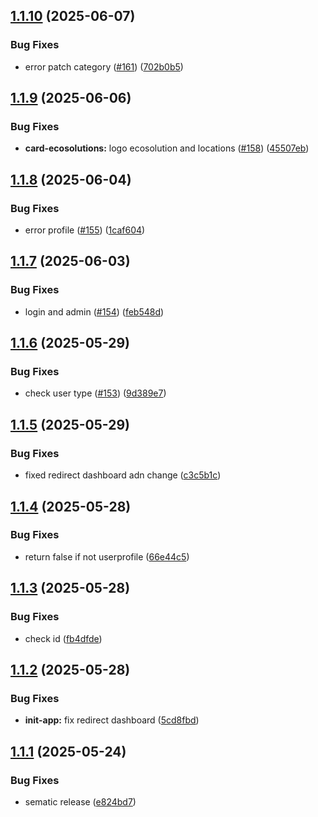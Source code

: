 ## [1.1.10](https://github.com/goekoproject/frontend/compare/v1.1.9...v1.1.10) (2025-06-07)


### Bug Fixes

* error patch category ([#161](https://github.com/goekoproject/frontend/issues/161)) ([702b0b5](https://github.com/goekoproject/frontend/commit/702b0b57b74349babbd009a3774343dfe508f303))

## [1.1.9](https://github.com/goekoproject/frontend/compare/v1.1.8...v1.1.9) (2025-06-06)


### Bug Fixes

* **card-ecosolutions:** logo ecosolution and locations ([#158](https://github.com/goekoproject/frontend/issues/158)) ([45507eb](https://github.com/goekoproject/frontend/commit/45507ebdd4aefd64a8892cdf95fdaa0b00c0a8ea))

## [1.1.8](https://github.com/goekoproject/frontend/compare/v1.1.7...v1.1.8) (2025-06-04)


### Bug Fixes

* error profile ([#155](https://github.com/goekoproject/frontend/issues/155)) ([1caf604](https://github.com/goekoproject/frontend/commit/1caf604521fd28c56964ad2238b96bec53023a48))

## [1.1.7](https://github.com/goekoproject/frontend/compare/v1.1.6...v1.1.7) (2025-06-03)


### Bug Fixes

* login and admin ([#154](https://github.com/goekoproject/frontend/issues/154)) ([feb548d](https://github.com/goekoproject/frontend/commit/feb548d6517df9f1a7ac29c3d4f188580bf27cc9))

## [1.1.6](https://github.com/goekoproject/frontend/compare/v1.1.5...v1.1.6) (2025-05-29)


### Bug Fixes

* check user type ([#153](https://github.com/goekoproject/frontend/issues/153)) ([9d389e7](https://github.com/goekoproject/frontend/commit/9d389e75f220c36b59213c3a6192d64807ddca68))

## [1.1.5](https://github.com/goekoproject/frontend/compare/v1.1.4...v1.1.5) (2025-05-29)


### Bug Fixes

* fixed redirect dashboard adn change ([c3c5b1c](https://github.com/goekoproject/frontend/commit/c3c5b1ccdfdcd9957326e59258ead2aae5084abe))

## [1.1.4](https://github.com/goekoproject/frontend/compare/v1.1.3...v1.1.4) (2025-05-28)


### Bug Fixes

* return false if not userprofile ([66e44c5](https://github.com/goekoproject/frontend/commit/66e44c56a8e692f2928c198c7c3dd39f6dc35453))

## [1.1.3](https://github.com/goekoproject/frontend/compare/v1.1.2...v1.1.3) (2025-05-28)


### Bug Fixes

* check id ([fb4dfde](https://github.com/goekoproject/frontend/commit/fb4dfde70356cdabb113b2dbb440cb1f9ce5c76a))

## [1.1.2](https://github.com/goekoproject/frontend/compare/v1.1.1...v1.1.2) (2025-05-28)


### Bug Fixes

* **init-app:** fix redirect dashboard ([5cd8fbd](https://github.com/goekoproject/frontend/commit/5cd8fbde7e1f39a17db5653f8349fba99e7e97d2))

## [1.1.1](https://github.com/goekoproject/frontend/compare/v1.1.0...v1.1.1) (2025-05-24)


### Bug Fixes

* sematic release ([e824bd7](https://github.com/goekoproject/frontend/commit/e824bd7bf5033a7428e96ca313e4d8de8dc6e76c))
